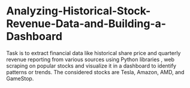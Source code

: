 # Analyzing-Historical-Stock-Revenue-Data-and-Building-a-Dashboard
Task is to extract financial data like historical share price and quarterly revenue reporting from various sources using Python libraries , web scraping on popular stocks and visualize it in a dashboard to identify patterns or trends. The considered stocks are Tesla, Amazon, AMD, and GameStop.
